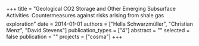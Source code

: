 +++
title = "Geological CO2 Storage and Other Emerging Subsurface Activities  Countermeasures against risks arising from shale gas exploration"
date = 2014-01-01
authors = ["Hella Schwarzmüller", "Christian Menz", "David Stevens"]
publication_types = ["4"]
abstract = ""
selected = false
publication = ""
projects = ["cosma"]
+++

